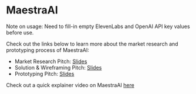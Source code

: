 # MaestraAI
Note on usage: Need to fill-in empty ElevenLabs and OpenAI API key values before use.

Check out the links below to learn more about the market research and prototyping process of MaestraAI:
- Market Research Pitch: [Slides](https://www.canva.com/design/DAGz9S7yVts/sQ0kB2gEJB4jqk3AGWbdgg/view?utm_content=DAGz9S7yVts&utm_campaign=designshare&utm_medium=link2&utm_source=uniquelinks&utlId=h8cbc5c179f)
- Solution & Wireframing Pitch: [Slides](https://www.canva.com/design/DAGz9fDV2Uc/iK6rVcT_c0EPdO08d3TiZQ/view?utm_content=DAGz9fDV2Uc&utm_campaign=designshare&utm_medium=link2&utm_source=uniquelinks&utlId=h6848ead77e)
- Prototyping Pitch: [Slides](https://www.canva.com/design/DAGz9bkAYFM/IusRepoH9s9hN95Kd8QAQw/view?utm_content=DAGz9bkAYFM&utm_campaign=designshare&utm_medium=link2&utm_source=uniquelinks&utlId=h576e0e1d44)

Check out a quick explainer video on MaestraAI [here](https://www.powtoon.com/online-presentation/dwijXFRh1vE/?utm_medium=social-share&utm_campaign=workspace+share&utm_source=copy+link&utm_content=dwijXFRh1vE&utm_po=46606847&mode=movie)





